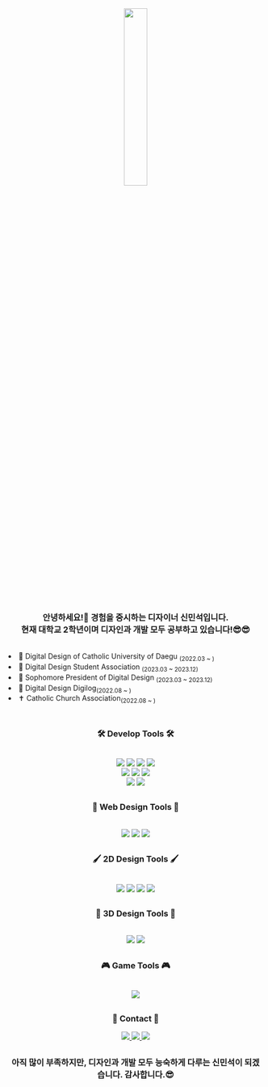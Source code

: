 <div align="center">
<img src='https://s3.amazonaws.com/www-inside-design/uploads/2019/02/designdevunicorn.jpg'  style="width:30%;">

 
  ### 안녕하세요!👋 경험을 중시하는 디자이너 신민석입니다.<br> 현재 대학교 2학년이며 디자인과 개발 모두 공부하고 있습니다!😎😎
</div>
<div align="left">
  <br>
  <li> 🏫 Digital Design of Catholic University of Daegu <sub>(2022.03 ~ )</sub></li>
  <li> 🦢 Digital Design Student Association <sub>(2023.03 ~ 2023.12)</sub></li>
  <li> 🦢 Sophomore President of Digital Design  <sub>(2023.03 ~ 2023.12)</sub></li>

  <li> 📖 Digital Design Digilog<sub>(2022.08 ~ )</sub></li>
  <li> ✝️ Catholic Church Association<sub>(2022.08 ~ )</sub></li>
  <br>
</div>

<div align="center" >
  
  ##
  
  ### 🛠 Develop Tools 🛠
  <div align="center">
  <br>
   <img src="https://img.shields.io/badge/HTML5-F24E1E?style=flat-square&logo=HTML5&logoColor=white"/> 
   <img src="https://img.shields.io/badge/CSS3-1572B6?style=flat-square&logo=CSS3&logoColor=white"/> 
   <img src="https://img.shields.io/badge/Javascript-F7DF1E?style=flat-square&logo=JavaScript&logoColor=black"/>  
   <img src="https://img.shields.io/badge/jQuary-0769AD?style=flat-square&logo=jquery&logoColor=white"/>
   <br>
   <img src="https://img.shields.io/badge/React-61DAFB?style=flat-square&logo=React&logoColor=black"/>
   <img src="https://img.shields.io/badge/Vue.js-4FC08D?style=flat-square&logo=vuedotjs&logoColor=white"/>
   <img src="https://img.shields.io/badge/Next.js-000?style=flat-square&logo=nextdotjs&logoColor=white"/>
   <br>
   <img src="https://img.shields.io/badge/CSharp-00599C?style=flat-square&logo=csharp&logoColor=white"/>
   <img src="https://img.shields.io/badge/Node.js-3C873A?style=flat-square&logo=nodedotjs&logoColor=white"/>
   <br>

  ##
  
   
  ### 🎨 Web Design Tools 🎨
  <div align="center">
  <br>
   <img src="https://img.shields.io/badge/Figma-F24E1E?style=flat-square&logo=Figma&logoColor=white"/> 
   <img src="https://img.shields.io/badge/AdobeXD-FF61F6?style=flat-square&logo=adobexd&logoColor=white"/>
      <img src="https://img.shields.io/badge/Notion-f1f1f1?style=flat-square&logo=notion&logoColor=black"/> 
  <br>

   ##
  
   
  ### 🖌️ 2D Design Tools 🖌️
  <div align="center">
  <br>
   <img src="https://img.shields.io/badge/AdobeIllustrator-FF9A00?style=flat-square&logo=adobeillustrator&logoColor=white"/> 
   <img src="https://img.shields.io/badge/AdobePhotoshop-31A8FF?style=flat-square&logo=adobephotoshop&logoColor=white"/>
   <img src="https://img.shields.io/badge/AdobeInDesign-FF3366?style=flat-square&logo=adobeindesign&logoColor=white"/> 
   <img src="https://img.shields.io/badge/AdobePremierePro-9999FF?style=flat-square&logo=adobepremierepro&logoColor=white"/>
   <br>
  
   ##
  
   
  ### 🤖 3D Design Tools 🤖
  <div align="center">
  <br>
   <img src="https://img.shields.io/badge/Blender-F5792A?style=flat-square&logo=blender&logoColor=white"/> 
   <img src="https://img.shields.io/badge/3DSMAX-000000?style=flat-square&logo=autodesk&logoColor=white"/> 
  <br>

   ##
  
   
  ### 🎮 Game Tools 🎮
  <div align="center">
  <br>
   <img src="https://img.shields.io/badge/Unity-F1F1F1?style=flat-square&logo=unity&logoColor=black"/> 
  <br>
  
  ##
  ### 📩 Contact 📩
  <div align="center">
    <a href="https://www.instagram.com/xx_xstyles/">
      <img src="https://img.shields.io/badge/xx_xstyles-E4405F?style=square&logo=instagram&logoColor=white"/> 
    </a>
    <a>
     <a href="https://open.spotify.com/user/21prics5y56va4jl4qxvm5o2a?si=3f305ea7c1864352">
      <img src="https://img.shields.io/badge/daaoko-1DB954?style=square&logo=spotify&logoColor=white"/> 
    </a>
    <a>
      <img src="https://img.shields.io/badge/m1nseokdesign@gmail.com-EE4353?style=square&logo=gmail&logoColor=white"/> 
    </a>
   
 ##
 ### 아직 많이 부족하지만, 디자인과 개발 모두 능숙하게 다루는 신민석이 되겠습니다. 감사합니다.😎
  </div>
</div>
